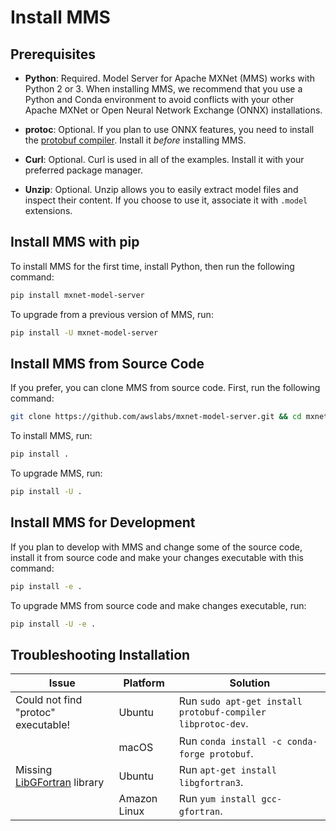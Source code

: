 
# Install MMS

## Prerequisites

* **Python**: Required. Model Server for Apache MXNet (MMS) works with Python 2 or 3.  When installing MMS, we recommend that you use a Python and Conda environment to avoid conflicts with your other Apache MXNet or Open Neural Network Exchange (ONNX) installations.
* **protoc**: Optional. If you plan to use ONNX features, you need to install the [protobuf compiler](https://github.com/onnx/onnx#installation). Install it *before* installing MMS.

* **Curl**: Optional. Curl is used in all of the examples. Install it with your preferred package manager.

* **Unzip**: Optional. Unzip allows you to easily extract model files and inspect their content. If you choose to use it, associate it with `.model` extensions.

## Install MMS with pip

To install MMS for the first time, install Python, then run the following command:

```bashpip install mxnet-model-server```

To upgrade from a previous version of MMS, run:

```bashpip install -U mxnet-model-server```

## Install MMS from Source Code

If you prefer, you can clone MMS from source code. First, run the following command:

```bashgit clone https://github.com/awslabs/mxnet-model-server.git && cd mxnet-model-server```

To install MMS, run:

```bashpip install .```

To upgrade MMS, run:

```bashpip install -U .```

## Install MMS for Development

If you plan to develop with MMS and change some of the source code, install it from source code and make your changes executable with this command:

```bashpip install -e .```

To upgrade MMS from source code and make changes executable, run:

```bashpip install -U -e .```

## Troubleshooting Installation

| Issue | Platform | Solution |
|---|---|---|
|Could not find "protoc" executable! | Ubuntu |Run `sudo apt-get install protobuf-compiler libprotoc-dev`. |
|| macOS | Run `conda install -c conda-forge protobuf`.
|Missing [LibGFortran](https://gcc.gnu.org/onlinedocs/gfc-internals/LibGFortran.html) library| Ubuntu | Run `apt-get install libgfortran3`. |
|| Amazon Linux |Run `yum install gcc-gfortran`. |
